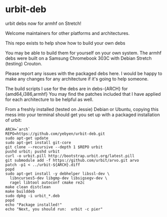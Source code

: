 urbit-deb
=========

urbit debs now for armhf on Stretch!

Welcome maintainers for other platforms and architectures.

This repo exists to help show how to build your own debs

You may be able to build them for yourself on your own system.  The armhf debs
were built on a Samsung Chromebook 303C with Debian Stretch (testing) Crouton.

Please report any issues with the packaged debs here.  I would be happy to make
any changes for any architecture if it's going to help someone.

The build scripts I use for the debs are in debs-{ARCH} for {amd64,i386,armhf}
You may find the patches included that I have applied for each architecture to
be helpful as well.

From a freshly installed (tested on Jessie) Debian or Ubuntu, copying this mess
into your terminal should get you set up with a packaged installation of urbit:

    ARCH=`arch`
    REPO=https://github.com/yebyen/urbit-deb.git
    sudo apt-get update
    sudo apt-get install git-core
    git clone --recursive --depth 1 $REPO urbit
    pushd urbit; pushd urbit
    curl -o urbit.pill http://bootstrap.urbit.org/latest.pill
    git submodule add -f https://github.com/urbit/arvo.git arvo
    patch -p1 < ../urbit-${ARCH}.diff
    popd
    sudo apt-get install -y debhelper libssl-dev \
      libncurses5-dev libgmp-dev libsigsegv-dev \
      ragel libtool autoconf cmake re2c
    make clean distclean
    make builddeb
    sudo dpkg -i urbit_*.deb
    popd
    echo "Package installed!"
    echo "Next, you should run:  urbit -c pier"
